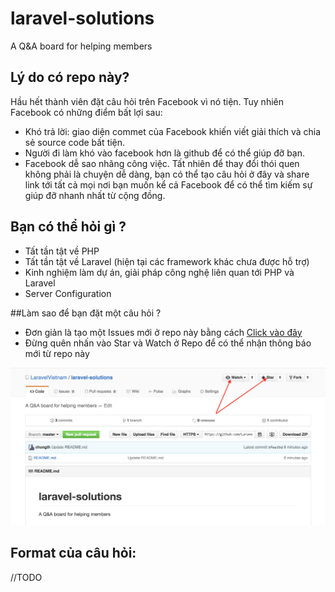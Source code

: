 # laravel-solutions
A Q&amp;A board for helping members 

## Lý do có repo này?
Hầu hết thành viên đặt câu hỏi trên Facebook vì nó tiện. Tuy nhiên Facebook có những điểm bất lợi sau:
* Khó trả lời: giao diện commet của Facebook khiến viết giải thích và chia sẻ source code bất tiện.
* Người đi làm khó vào facebook hơn là github để có thể giúp đỡ bạn.
* Facebook dễ sao nhãng công việc. 
Tất nhiên để thay đổi thói quen không phải là chuyện dễ dàng, bạn có thể tạo câu hỏi ở đây và share link tới tất cả mọi nơi bạn muốn kể cả Facebook để có thể tìm kiếm sự giúp đỡ nhanh nhất từ cộng đồng.

## Bạn có thể hỏi gì ?
* Tất tần tật về PHP
* Tất tần tật về Laravel (hiện tại các framework khác chưa được hỗ trợ)
* Kinh nghiệm làm dự án, giải pháp công nghệ liên quan tới PHP và Laravel 
* Server Configuration

##Làm sao để bạn đặt một câu hỏi ?
* Đơn giản là tạo một Issues mới ở repo này bằng cách [Click vào đây](https://github.com/LaravelVietnam/laravel-solutions/issues/new)
* Đừng quên nhấn vào Star và Watch ở Repo để có thể nhận thông báo mới từ repo này

![](https://raw.githubusercontent.com/LaravelVietnam/laravel-solutions/master/star-and-watch-repo.png)

## Format của câu hỏi:
//TODO

